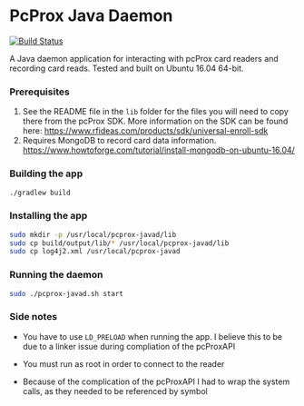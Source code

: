 # PcProx Java Daemon
[![Build Status](https://travis-ci.org/wsharp07/pcprox-java-daemon.svg?branch=master)](https://travis-ci.org/wsharp07/pcprox-java-daemon)

A Java daemon application for interacting with pcProx card readers and recording card reads. Tested and built on Ubuntu 16.04 64-bit.

### Prerequisites

1. See the README file in the `lib` folder for the files you will need to copy there from the pcProx SDK. More information on the SDK can be found here: https://www.rfideas.com/products/sdk/universal-enroll-sdk
2. Requires MongoDB to record card data information. https://www.howtoforge.com/tutorial/install-mongodb-on-ubuntu-16.04/

### Building the app

```bash
./gradlew build
```

### Installing the app

```bash
sudo mkdir -p /usr/local/pcprox-javad/lib
sudo cp build/output/lib/* /usr/local/pcprox-javad/lib
sudo cp log4j2.xml /usr/local/pcprox-javad
```

### Running the daemon

```bash
sudo ./pcprox-javad.sh start
```

### Side notes

* You have to use `LD_PRELOAD` when running the app. I believe this to be due to a linker issue during compliation of the pcProxAPI

* You must run as root in order to connect to the reader

* Because of the complication of the pcProxAPI I had to wrap the system calls, as they needed to be referenced by symbol
